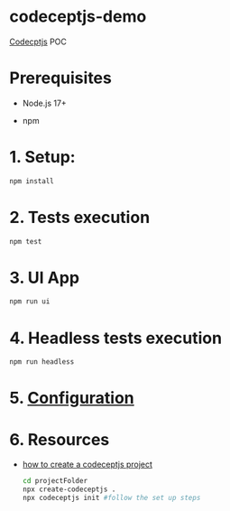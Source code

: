 # codeceptjs-demo
[Codecptjs](https://codecept.io) POC 

# Prerequisites 

- Node.js 17+

- npm

# 1. Setup:

```bash
npm install
```

# 2. Tests execution

```bash
npm test
```

# 3. UI App

```bash
npm run ui
```

# 4. Headless tests execution

```bash
npm run headless
```

# 5. [Configuration](./codecept.conf.js)

# 6. Resources

- [how to create a codeceptjs project](https://codecept.io/quickstart/)
  ```bash
  cd projectFolder
  npx create-codeceptjs .
  npx codeceptjs init #follow the set up steps
  ```